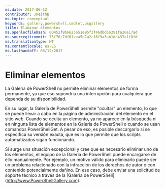 ```yaml
---
ms.date: 2017-06-12
contributor: JKeithB
ms.topic: conceptual
keywords: gallery,powershell,cmdlet,psgallery
title: Eliminar elementos
ms.openlocfilehash: 00452f9b6625a51e95f3f46dbd66291fa20e17ad
ms.sourcegitcommit: 75f70c7df01eea5e7a2c16f9a3ab1dd437a1f8fd
ms.translationtype: HT
ms.contentlocale: es-ES
ms.lasthandoff: 06/12/2017
---
```

# <a name="deleting-items"></a>Eliminar elementos

La Galería de PowerShell no permite eliminar elementos de forma permanente, ya que eso supondría una interrupción para cualquiera que dependa de su disponibilidad.

En su lugar, la Galería de PowerShell permite "ocultar" un elemento, lo que se puede llevar a cabo en la página de administración del elemento en el sitio web. Cuando se oculta un elemento, ya no aparece en la búsqueda ni en ninguna lista de elementos en la Galería de PowerShell o cuando se usan comandos PowerShellGet. A pesar de eso, es posible descargarlo si se especifica su versión exacta, que es lo que permite que los scripts automatizados sigan funcionando.

Si surge una situación excepcional y cree que es necesario eliminar uno de los elementos, el equipo de la Galería de PowerShell puede encargarse de ello manualmente. Por ejemplo, un motivo válido para eliminarlo puede ser un problema relacionado con la infracción de los derechos de autor o con contenido potencialmente dañino. En ese caso, debe enviar una solicitud de soporte técnico a través de la [Galería de PowerShell] (http://www.PowerShellGallery.com).

